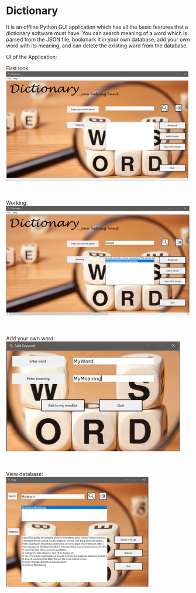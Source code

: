 # Dictionary
It is an offline Python GUI application which has all the basic features that a dictionary software must have. You can search meaning of a word which is parsed from the JSON file, bookmark it in your own database, add your own word with its meaning, and can delete the existing word from the database.


UI of the Application:


First look:  
<img src = "icon/user_interface.PNG" height = 300 align= "middle">
<br> <br><br> <br>
Working:     
<img src = "icon/working.PNG" height = 300>
<br><br><br> <br>
Add your own word:   
<img src = "icon/Add.PNG" height = 300>
<br><br><br> <br>
View database:        
<img src = "icon/View.PNG" height = 300>
